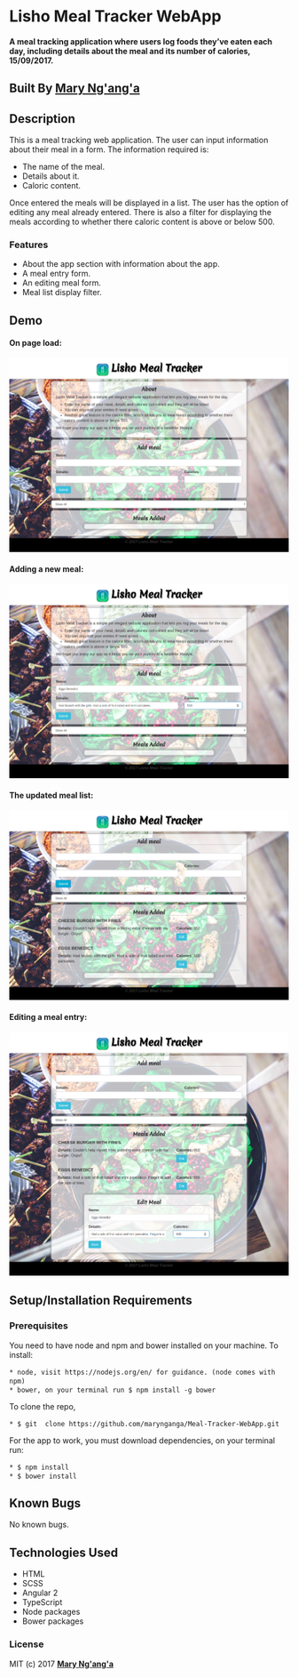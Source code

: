 # Lisho Meal Tracker WebApp
#### A meal tracking application where users log foods they’ve eaten each day, including details about the meal and its number of calories, 15/09/2017.

## Built By **[Mary Ng'ang'a](https://github.com/marynganga)**

## Description

This is a meal tracking web application. The user can input information about their meal in a form. The information required is:
* The name of the meal.
* Details about it.
* Caloric content.

Once entered the meals will be displayed in a list. The user has the option of editing any meal already entered. There is also a filter for displaying the meals according to whether there caloric content is above or below 500.

### Features
* About the app section with information about the app.
* A meal entry form.
* An editing meal form.
* Meal list display filter.

## Demo
#### On page load:
![Meal Tracker - Add New Meal](resources/images/screenshot1.png)

#### Adding a new meal:
![Meal Tracker - Add New Meal](resources/images/screenshot2.png)

#### The updated meal list:
![Meal Tracker - Add New Meal](resources/images/screenshot4.png)

#### Editing a meal entry:
![Meal Tracker - Add New Meal](resources/images/screenshot5.png)

## Setup/Installation Requirements
### Prerequisites
You need to have node and npm and bower installed on your machine.
To install:

	* node, visit https://nodejs.org/en/ for guidance. (node comes with npm)
	* bower, on your terminal run $ npm install -g bower  

To clone the repo,

	* $ git  clone https://github.com/marynganga/Meal-Tracker-WebApp.git

For the app to work, you must download dependencies, on your terminal run:	

	* $ npm install
	* $ bower install

## Known Bugs

No known bugs.

## Technologies Used

- HTML
- SCSS
- Angular 2
- TypeScript
- Node packages
- Bower packages


### License

MIT (c) 2017 **[Mary Ng'ang'a](https://github.com/marynganga)**

